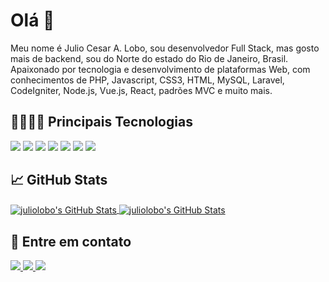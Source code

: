 # Olá 👋

Meu nome é Julio Cesar A. Lobo, sou desenvolvedor Full Stack, mas gosto mais de backend, sou do Norte do estado do Rio de Janeiro, Brasil.
Apaixonado por tecnologia e desenvolvimento de plataformas Web, com conhecimentos de PHP, Javascript, CSS3, HTML, MySQL, Laravel, CodeIgniter, Node.js, Vue.js, React, padrões MVC e muito mais.

## 👨🏽‍💻🚀 Principais Tecnologias


<img src="https://img.shields.io/badge/php-%23777BB4.svg?&style=for-the-badge&logo=php&logoColor=white" /> <img src="https://img.shields.io/badge/javascript-%23F7DF1E.svg?&style=for-the-badge&logo=javascript&logoColor=white" /> <img src="https://img.shields.io/badge/CSS3-blue.svg?&style=for-the-badge&logo=css3&logoColor=white" /> <img src="https://img.shields.io/badge/HTML5-orange.svg?&style=for-the-badge&logo=html5&logoColor=white" /> <img src="https://img.shields.io/badge/MySQL-%233776AB.svg?&style=for-the-badge&logo=mysql&logoColor=white" /> <img src="https://img.shields.io/badge/Laravel-%23D14836.svg?&style=for-the-badge&logo=laravel&logoColor=white" /> <img src="https://img.shields.io/badge/CodeIgniter-%23D14836.svg?&style=for-the-badge&logo=codeigniter&logoColor=white" />


## &#x1f4c8; GitHub Stats

<a href="https://github.com/juliolobo/juliolobo">
  <img align="center" src="https://github-readme-stats.vercel.app/api/top-langs/?username=juliolobo&title_color=ffffff&text_color=c9cacc&icon_color=2bbc8a&bg_color=1d1f21" alt="juliolobo's GitHub Stats" />
</a>
<a href="https://github.com/juliolobo">
  <img align="center" src="https://github-readme-stats.vercel.app/api?username=juliolobo&show_icons=true&line_height=27&count_private=true&title_color=ffffff&text_color=c9cacc&icon_color=2bbc8a&bg_color=1d1f21" alt="juliolobo's GitHub Stats" />
</a>

## 🤝 Entre em contato


<a href="https://wa.me/5521964218122?text=Venho%20do%20Github%20e%20gostaria%20de%20tirar%20uma%20duvida" alt="Connect on Whatsapp"> 
    <img src="https://img.shields.io/badge/WHATSAPP-%2325D366.svg?&style=for-the-badge&logo=whatsapp&logoColor=white" /> 
</a> <a href="https://www.linkedin.com/in/juliolobo" alt="Connect on LinkedIn"> 
  <img src="https://img.shields.io/badge/linkedin-%230077B5.svg?&style=for-the-badge&logo=linkedin&logoColor=white" />
</a> <a href="mailto:juliolobo@lobohost.com.br">
  <img src="https://img.shields.io/badge/email me-%23D14836.svg?&style=for-the-badge&logo=gmail&logoColor=white" />
</a>

<!-- links to social media icons -->

<!-- icons with padding -->

[1.1]: http://i.imgur.com/0o48UoR.png (github icon with padding)

<!-- icons without padding -->

[1.2]: http://i.imgur.com/9I6NRUm.png (github icon without padding)
[2.2]: https://raw.githubusercontent.com/MartinHeinz/MartinHeinz/master/linkedin-3-16.png (LinkedIn icon without padding)


<!-- links to your social media accounts -->

[1]: https://github.com/olayemii
[1]: https://www.linkedin.com/in/olayemii/


<!-- Resources -->
<!-- Icons: https://simpleicons.org/ -->
<!-- GitHub Stats: https://github.com/anuraghazra/github-readme-stats -->
<!-- Emojis: https://emojipedia.org/emoji/ -->
<!-- HTML Emojis: https://www.fileformat.info/index.htm -->
<!-- Shields: https://shields.io/ -->
<!-- Awesome GitHub Profile README: https://github.com/abhisheknaiidu/awesome-github-profile-readme -->
